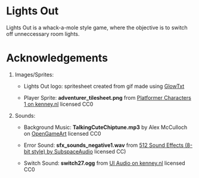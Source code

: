 # Lights Out

Lights Out is a whack-a-mole style game, where the objective is to switch off unneccessary room lights.


# Acknowledgements

1. Images/Sprites:
    - Lights Out logo: spritesheet created from gif made using [GlowTxt](https://glowtxt.com/)

    - Player Sprite: **adventurer_tilesheet.png** from [Platformer Characters 1 on kenney.nl](https://kenney.nl/assets/platformer-characters) licensed CC0
    

2. Sounds:
    - Background Music: **TalkingCuteChiptune.mp3** by Alex McCulloch on [OpenGameArt](https://opengameart.org/content/talking-cute-chiptune) licensed CC0

    - Error Sound: **sfx_sounds_negative1.wav** from [512 Sound Effects (8-bit style) by SubspaceAudio](https://opengameart.org/content/512-sound-effects-8-bit-style) licensed CC)

    - Switch Sound: **switch27.ogg** from [UI Audio on kenney.nl](https://kenney.nl/assets/ui-audio) licensed CC0
